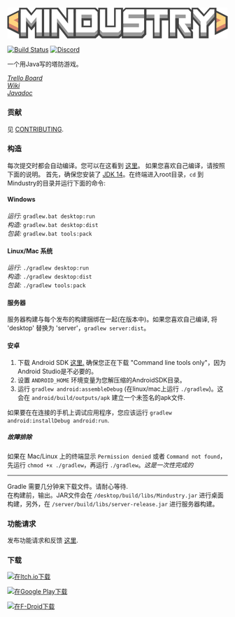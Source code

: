 ![Logo](core/assets-raw/sprites/ui/logo.png)

[![Build Status](https://travis-ci.org/Anuken/Mindustry.svg?branch=master)](https://travis-ci.org/Anuken/Mindustry) 
[![Discord](https://img.shields.io/discord/391020510269669376.svg)](https://discord.gg/mindustry)  

一个用Java写的塔防游戏。

_[Trello Board](https://trello.com/b/aE2tcUwF/mindustry-40-plans)_  
_[Wiki](https://mindustrygame.github.io/wiki)_  
_[Javadoc](https://mindustrygame.github.io/docs/)_ 

### 贡献

见 [CONTRIBUTING](CONTRIBUTING.md).

### 构造

每次提交时都会自动编译。您可以在这看到 [这里](https://github.com/Anuken/MindustryBuilds/releases)。
如果您喜欢自己编译，请按照下面的说明。
首先，确保您安装了 [JDK 14](https://adoptopenjdk.net/)。在终端进入root目录，`cd` 到Mindustry的目录并运行下面的命令:

#### Windows

_运行:_ `gradlew.bat desktop:run`  
_构造:_ `gradlew.bat desktop:dist`  
_包装:_ `gradlew.bat tools:pack`

#### Linux/Mac 系统

_运行:_ `./gradlew desktop:run`  
_构造:_ `./gradlew desktop:dist`  
_包装:_ `./gradlew tools:pack`

#### 服务器

服务器构建与每个发布的构建捆绑在一起(在版本中)。如果您喜欢自己编译, 将 'desktop' 替换为 'server'，`gradlew server:dist`。

#### 安卓

1. 下载 Android SDK [这里.](https://developer.android.com/studio#downloads) 确保您正在下载 "Command line tools only"，因为Android Studio是不必要的。
2. 设置 `ANDROID_HOME` 环境变量为您解压缩的AndroidSDK目录。
3. 运行 `gradlew android:assembleDebug` (在linux/mac上运行 `./gradlew`)。这会在 `android/build/outputs/apk` 建立一个未签名的apk文件.

如果要在在连接的手机上调试应用程序，您应该运行 `gradlew android:installDebug android:run`.

##### 故障排除

如果在 Mac/Linux 上的终端显示 `Permission denied` 或者 `Command not found`，先运行 `chmod +x ./gradlew`，再运行 `./gradlew`。*这是一次性完成的*

---

Gradle 需要几分钟来下载文件。请耐心等待. <br>
在构建前，输出。JAR文件会在 `/desktop/build/libs/Mindustry.jar` 进行桌面构建，另外，在 `/server/build/libs/server-release.jar` 进行服务器构建。

### 功能请求

发布功能请求和反馈 [这里](https://github.com/Anuken/Mindustry-Suggestions/issues/new/choose).

### 下载

[<img src="https://static.itch.io/images/badge.svg"
     alt="在Itch.io下载"
     height="60">](https://anuke.itch.io/mindustry)

[<img src="https://play.google.com/intl/en_us/badges/images/generic/en-play-badge.png"
     alt="在Google Play下载"
     height="80">](https://play.google.com/store/apps/details?id=io.anuke.mindustry)

[<img src="https://fdroid.gitlab.io/artwork/badge/get-it-on.png"
     alt="在F-Droid下载"
     height="80">](https://f-droid.org/packages/io.anuke.mindustry/)
